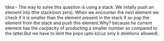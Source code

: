 Idea:-
The way to solve this question is using a stack.
We initally push an element into tthe stack(non zero).
When we encounter the next element we check if it is smaller than the element present in the stack if so pop the element from
the stack and push this element.Why? because he current element has the cacpacity of producting a smaller number as compared to the latter.But we have to limit the pops upto k(cuz only k deletions allowed).
​